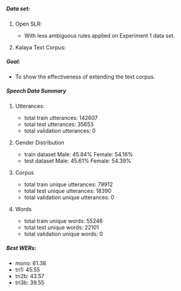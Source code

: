 ##### Data set:
    
1. Open SLR:
    * With less ambiguous rules applied on Experiment 1 data set.

2. Kalaya Text Corpus:

##### Goal:
- To show the effectiveness of extending the text corpus.

##### Speech Data Summary

1. Utterances:
    * total train utterances: 142607
    * total test utterances: 35653
    * total validation utterances: 0

2. Gender Distribution
    * train dataset Male: 45.84% Female: 54.16%
    * test dataset Male: 45.61% Female: 54.39%

3. Corpus
    * total train unique utterances: 79912
    * total test unique utterances: 18390
    * total validation  unique utterances: 0

4. Words
    * total train unique words: 55246
    * total test unique words: 22101
    * total validation  unique words: 0

##### Best WERs:

- mono: 61.38
- tri1: 45.55
- tri2b: 43.57
- tri3b: 39.55